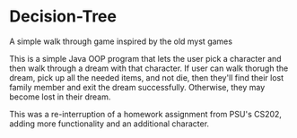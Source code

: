 # Decision-Tree
A simple walk through game inspired by the old myst games

This is a simple Java OOP program that lets the user pick a character and then walk through a dream with that character. If user can walk thorugh the dream, pick up all the needed items, and not die, then they'll find their lost family member and exit the dream successfully. Otherwise, they may become lost in their dream. 

This was a re-interruption of a homework assignment from PSU's CS202, adding more functionality and an additional character.

